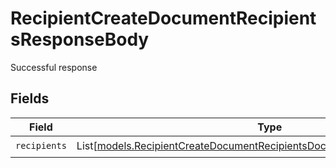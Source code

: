 # RecipientCreateDocumentRecipientsResponseBody

Successful response


## Fields

| Field                                                                                                                                                      | Type                                                                                                                                                       | Required                                                                                                                                                   | Description                                                                                                                                                |
| ---------------------------------------------------------------------------------------------------------------------------------------------------------- | ---------------------------------------------------------------------------------------------------------------------------------------------------------- | ---------------------------------------------------------------------------------------------------------------------------------------------------------- | ---------------------------------------------------------------------------------------------------------------------------------------------------------- |
| `recipients`                                                                                                                                               | List[[models.RecipientCreateDocumentRecipientsDocumentsRecipientsRecipients](../models/recipientcreatedocumentrecipientsdocumentsrecipientsrecipients.md)] | :heavy_check_mark:                                                                                                                                         | N/A                                                                                                                                                        |